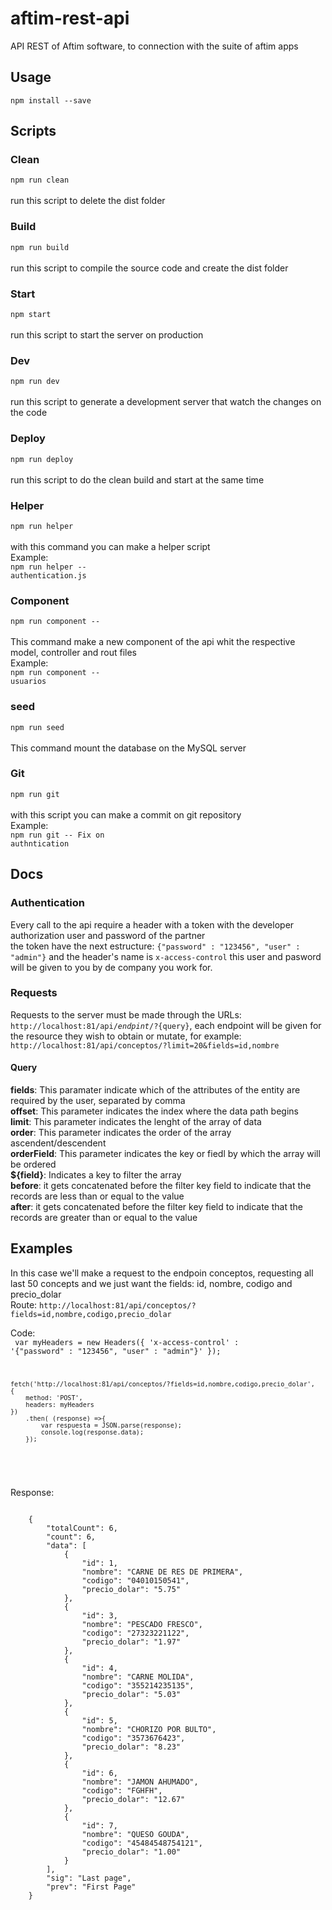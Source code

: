 # aftim-rest-api
API REST of Aftim software, to connection with the suite of aftim apps

## Usage

<code>npm install --save</code>

## Scripts

### Clean
<code>npm run clean</code> </br></br>
run this script to delete the dist folder

### Build
<code>npm run build</code> </br></br>
run this script to compile the source code and create the dist folder

### Start
<code>npm start</code>  </br></br>
run this script to start the server on production

### Dev
<code>npm run dev</code> </br></br>
run this script to generate a development server that watch the changes on the code

### Deploy
<code>npm run deploy</code> </br></br>
run this script to do the clean build and start at the same time

### Helper
<code>npm run helper</code> </br></br>
with this command you can make a helper script</br>
Example:</br>
<code>npm run helper -- authentication.js</code>

### Component
<code>npm run component --<component-name> </code> </br></br>
This command make a new component of the api whit the respective model, controller and rout files</br>
Example:</br>
<code>npm run component -- usuarios</code>

### seed
<code>npm run seed</code> </br></br>
This command mount the database on the MySQL server

### Git
<code>npm run git</code> </br></br>
with this script you can make a commit on git repository</br>
Example:</br>
<code>npm run git -- Fix on authntication</code>






## Docs

### Authentication

Every call to the api require a header with a token with the developer authorization user and password of the partner </br>
the token have the next estructure: <code>{"password" : "123456", "user" : "admin"}</code> and the header's name is <code>x-access-control</code> this user and pasword will be given to you by de company you work for.

### Requests

Requests to the server must be made through the URLs: <code>http://localhost:81/api/${endpint}/?${query}</code>, each endpoint will be given for the resource they wish to obtain or mutate, for example: <code>http://localhost:81/api/conceptos/?limit=20&fields=id,nombre</code>

#### Query
<strong>fields</strong>: This paramater indicate which of the attributes of the entity are required by the user, separated by comma</br>
<strong>offset</strong>: This parameter indicates the index where the data path begins</br>
<strong>limit</strong>: This parameter indicates the lenght of the array of data</br>
<strong>order</strong>: This parameter indicates the order of the array ascendent/descendent</br>
<strong>orderField</strong>: This parameter indicates the key or fiedl by which the array will be ordered</br>
<strong>${field}</strong>: Indicates a key to filter the array</br>
<strong>before</strong>: it gets concatenated before the filter key field to indicate that the records are less than or equal to the value</br>
<strong>after</strong>: it gets concatenated before the filter key field to indicate that the records are greater than or equal to the value</br>

## Examples

In this case we'll make a request to the endpoin conceptos, requesting all last 50 concepts and we just want 
the fields: id, nombre, codigo and  precio_dolar </br>
Route: <code>http://localhost:81/api/conceptos/?fields=id,nombre,codigo,precio_dolar</code><br>

Code:</br>
<code>
    var myHeaders = new Headers({
        'x-access-control' : '{"password" : "123456", "user" : "admin"}' 
    });

    fetch('http://localhost:81/api/conceptos/?fields=id,nombre,codigo,precio_dolar',
    {
        method: 'POST',
        headers: myHeaders
    })
        .then( (response) =>{
            var respuesta = JSON.parse(response);
            console.log(response.data);
        });
</code></br>

Response:</br>

<code>
    {
        "totalCount": 6,
        "count": 6,
        "data": [
            {
                "id": 1,
                "nombre": "CARNE DE RES DE PRIMERA",
                "codigo": "04010150541",
                "precio_dolar": "5.75"
            },
            {
                "id": 3,
                "nombre": "PESCADO FRESCO",
                "codigo": "27323221122",
                "precio_dolar": "1.97"
            },
            {
                "id": 4,
                "nombre": "CARNE MOLIDA",
                "codigo": "355214235135",
                "precio_dolar": "5.03"
            },
            {
                "id": 5,
                "nombre": "CHORIZO POR BULTO",
                "codigo": "3573676423",
                "precio_dolar": "8.23"
            },
            {
                "id": 6,
                "nombre": "JAMON AHUMADO",
                "codigo": "FGHFH",
                "precio_dolar": "12.67"
            },
            {
                "id": 7,
                "nombre": "QUESO GOUDA",
                "codigo": "45484548754121",
                "precio_dolar": "1.00"
            }
        ],
        "sig": "Last page",
        "prev": "First Page"
    }
</code>
